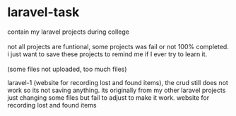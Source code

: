# laravel-task
contain my laravel projects during college
<br><br>
not all projects are funtional, some projects was fail or not 100% completed. i just want to save these projects to remind me if I ever try to learn it.
<br><br>
(some files not uploaded, too much files)

laravel-1 (website for recording lost and found items), the crud still does not work so its not saving anything. its originally from my other laravel projects just changing some files but fail to adjust to make it work. website for recording lost and found items
